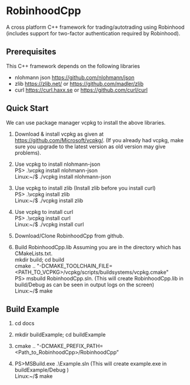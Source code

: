 # RobinhoodCpp

A cross platform C++ framework for trading/autotrading using Robinhood (includes support for two-factor authentication required by Robinhood).

## Prerequisites
This C++ framework depends on the following libraries
- nlohmann json https://github.com/nlohmann/json
- zlib https://zlib.net/ or https://github.com/madler/zlib
- curl https://curl.haxx.se or https://github.com/curl/curl

## Quick Start
We can use package manager vcpkg to install the above libraries.
1) Download & install vcpkg as given at https://github.com/Microsoft/vcpkg/. (If you already had vcpkg, make sure 
   you upgrade to the latest version as old version may give problems). 

2) Use vcpkg to install nlohmann-json  
   PS> .\vcpkg install nlohmann-json  
   Linux:~/$ ./vcpkg install nlohmann-json
   
3) Use vcpkg to install zlib  (Install zlib before you install curl)  
   PS> .\vcpkg install zlib  
   Linux:~/$ ./vcpkg install zlib 

4) Use vcpkg to install curl  
   PS> .\vcpkg install curl  
   Linux:~/$ ./vcpkg install curl 
   
5) Download/Clone RobinhoodCpp from github.

6) Build RobinhoodCpp.lib
   Assuming you are in the directory which has CMakeLists.txt.  
   mkdir build; cd build  
   cmake .. "-DCMAKE_TOOLCHAIN_FILE=<PATH_TO_VCPKG>/vcpkg/scripts/buildsystems/vcpkg.cmake"  
   PS> msbuild RobinhoodCpp.sln. (This will create RobinhoodCpp.lib in build/Debug as can be seen in output logs on the screen)   
   Linux:~/$ make  

## Build Example
1) cd docs

2) mkdir buildExample;  cd buildExample

3) cmake .. "-DCMAKE_PREFIX_PATH=<Path_to_RobinhoodCpp>/RobinhoodCpp”

4) PS>MSBuild.exe .\Example.sln (This will create example.exe in buildExample/Debug )    
   Linux:~/$ make

